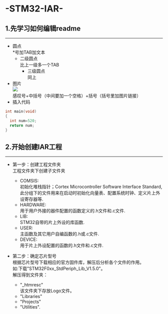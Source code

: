 # -STM32-IAR-
##  1.先学习如何编辑readme
----
* 圆点<br>
*号加TAB加文本
  * 二级圆点<br>
  比上一级多一个TAB
    * 三级圆点<br>
    同上
* 图片<br>
![ ](https://ss2.bdstatic.com/70cFvnSh_Q1YnxGkpoWK1HF6hhy/it/u=2375676017,2209238083&fm=27&gp=0.jpg "github logo")<br>
感叹号+中括号（中间要加一个空格）+括号（括号里加图片链接）
* 插入代码<br>
```C
int main(void)
{
  int num=520;
  return num;
}
```
## 2.开始创建IAR工程
----
* 第一步：创建工程文件夹<br>
工程文件夹下创建子文件夹<br>
  * COMSIS:<br>
  初始化堆栈指针；Cortex Microcontroller Software Interface Standard,此分组下的文件用来在启动时初始化向量表、配置系统时钟、定义片上外设寄存器等. <br>
  * HARDWARE:<br>
  用于用户外接的器件配置的函数定义的.h文件和.c文件.<br>
  * LIB:<br>
  STM32自带的片上外设的库函数.<br>
  * USER:<br>
  主函数及其它用户自编函数的.h或.c文件.<br>
  * DEVICE:<br>
  用于片上外设配置的函数的.h文件和.c文件.<br>
 
 
* 第二步：确定芯片型号<br>
根据芯片型号下载相应的官方固件库，解压后分析各个文件的作用。<br>
如:下载"STM32F0xx_StdPeriph_Lib_V1.5.0"。<br>
解压得到文件夹：<br>
  * "_htmresc"<br> 
  该文件夹下存放Logo文件。<br>
  * "Libraries"<br>
  * "Projects"<br>   
  * "Utilities".<br>

